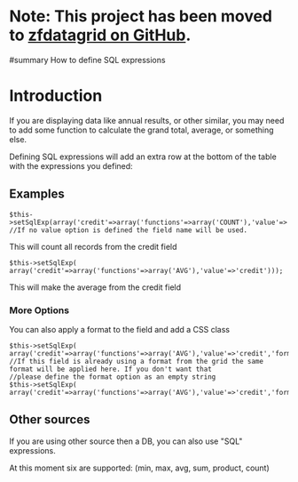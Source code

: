 # Note: This project has been moved to [zfdatagrid on GitHub](https://github.com/zfdatagrid/). #

#summary How to define SQL expressions


# Introduction #

If you are displaying data like annual results, or other similar, you may need to add some function to calculate the grand total, average, or something else.

Defining SQL expressions will add an extra row at the bottom of the table with the expressions you defined:

## Examples ##
```
$this->setSqlExp(array('credit'=>array('functions'=>array('COUNT'),'value'=>'credit')));
//If no value option is defined the field name will be used.
```

This will count all records from the credit field

```
$this->setSqlExp( array('credit'=>array('functions'=>array('AVG'),'value'=>'credit')));
```

This will make the average from the credit field

### More Options ###

You can also apply a format to the field and add a CSS class

```
$this->setSqlExp( array('credit'=>array('functions'=>array('AVG'),'value'=>'credit','format'=>'currency','class'=>'annual_results')));
//If this field is already using a format from the grid the same format will be applied here. If you don't want that
//please define the format option as an empty string
$this->setSqlExp( array('credit'=>array('functions'=>array('AVG'),'value'=>'credit','format'=>'','class'=>'annual_results')));
```

## Other sources ##
If you are using other source then a DB, you can also use "SQL" expressions.

At this moment six are supported: (min, max, avg, sum, product, count)